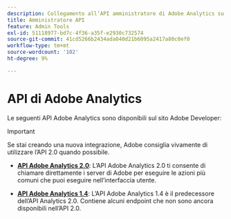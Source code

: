 ```yaml
---
description: Collegamento all’API amministratore di Adobe Analytics su github.
title: Amministratore API
feature: Admin Tools
exl-id: 51118977-bd7c-4f36-a35f-e2930c732574
source-git-commit: 41cd5266b2434ada040d21b6095a2417a80c0ef0
workflow-type: tm+mt
source-wordcount: '102'
ht-degree: 9%

---
```


# API di Adobe Analytics

Le seguenti API Adobe Analytics sono disponibili sul sito Adobe Developer:

>[!IMPORTANT]
>
>Se stai creando una nuova integrazione, Adobe consiglia vivamente di utilizzare l’API 2.0 quando possibile.


* [**API Adobe Analytics 2.0**](https://developer.adobe.com/analytics-apis/docs/2.0/): L’API Adobe Analytics 2.0 ti consente di chiamare direttamente i server di Adobe per eseguire le azioni più comuni che puoi eseguire nell’interfaccia utente.

* [**API Adobe Analytics 1.4**](https://developer.adobe.com/analytics-apis/docs/1.4/): L’API Adobe Analytics 1.4 è il predecessore dell’API Analytics 2.0. Contiene alcuni endpoint che non sono ancora disponibili nell’API 2.0.
